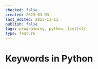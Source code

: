 ```yaml
---
checked: false
created: 2023-03-03
last_edited: 2023-11-11
publish: false
tags: programming, python, list[str]
type: feature
---
```

# Keywords in Python
